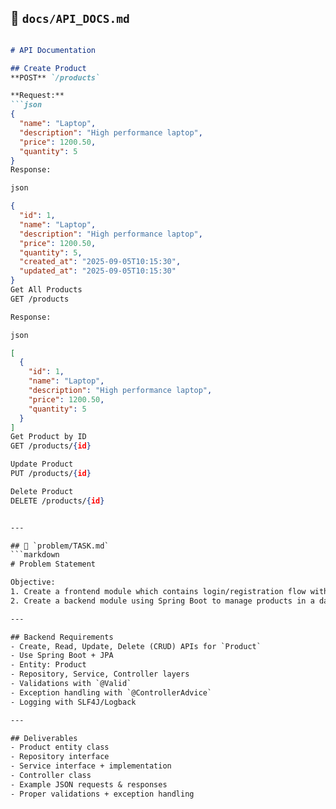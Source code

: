 
## 🔹 `docs/API_DOCS.md`
```markdown

# API Documentation

## Create Product
**POST** `/products`

**Request:**
```json
{
  "name": "Laptop",
  "description": "High performance laptop",
  "price": 1200.50,
  "quantity": 5
}
Response:

json

{
  "id": 1,
  "name": "Laptop",
  "description": "High performance laptop",
  "price": 1200.50,
  "quantity": 5,
  "created_at": "2025-09-05T10:15:30",
  "updated_at": "2025-09-05T10:15:30"
}
Get All Products
GET /products

Response:

json

[
  {
    "id": 1,
    "name": "Laptop",
    "description": "High performance laptop",
    "price": 1200.50,
    "quantity": 5
  }
]
Get Product by ID
GET /products/{id}

Update Product
PUT /products/{id}

Delete Product
DELETE /products/{id}


---

## 🔹 `problem/TASK.md`
```markdown
# Problem Statement

Objective:
1. Create a frontend module which contains login/registration flow with React.
2. Create a backend module using Spring Boot to manage products in a database. Implement CRUD REST APIs.

---

## Backend Requirements
- Create, Read, Update, Delete (CRUD) APIs for `Product`
- Use Spring Boot + JPA
- Entity: Product
- Repository, Service, Controller layers
- Validations with `@Valid`
- Exception handling with `@ControllerAdvice`
- Logging with SLF4J/Logback

---

## Deliverables
- Product entity class
- Repository interface
- Service interface + implementation
- Controller class
- Example JSON requests & responses
- Proper validations + exception handling

